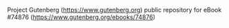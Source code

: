 Project Gutenberg (https://www.gutenberg.org) public repository for
eBook #74876 (https://www.gutenberg.org/ebooks/74876)
